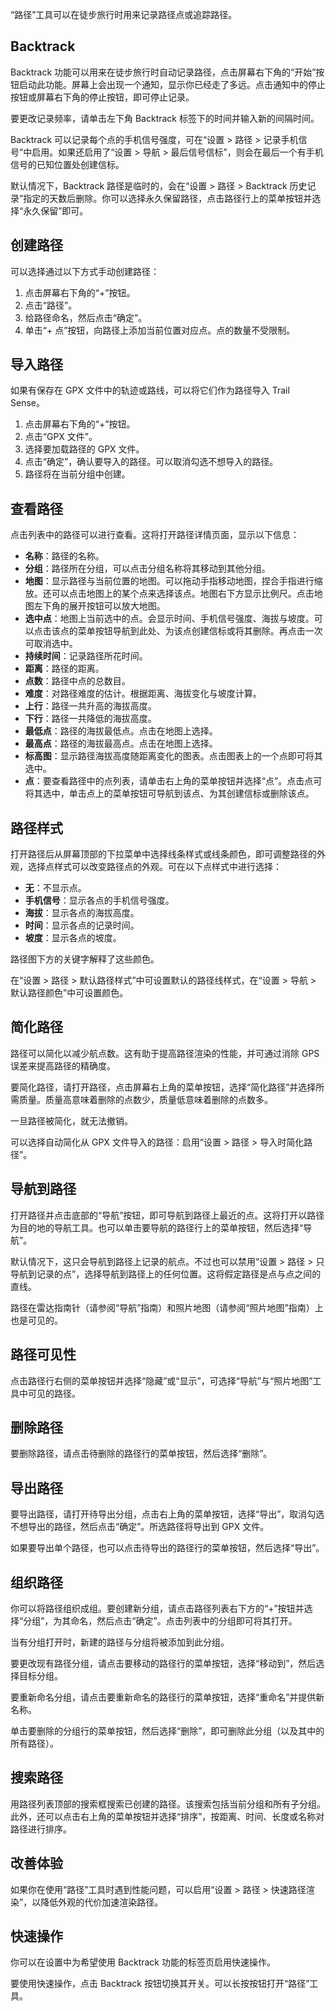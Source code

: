 “路径”工具可以在徒步旅行时用来记录路径点或追踪路径。

## Backtrack
Backtrack 功能可以用来在徒步旅行时自动记录路径，点击屏幕右下角的“开始”按钮启动此功能。屏幕上会出现一个通知，显示你已经走了多远。点击通知中的停止按钮或屏幕右下角的停止按钮，即可停止记录。

要更改记录频率，请单击左下角 Backtrack 标签下的时间并输入新的间隔时间。

Backtrack 可以记录每个点的手机信号强度，可在“设置 > 路径 > 记录手机信号”中启用。如果还启用了“设置 > 导航 > 最后信号信标”，则会在最后一个有手机信号的已知位置处创建信标。

默认情况下，Backtrack 路径是临时的，会在“设置 > 路径 > Backtrack 历史记录”指定的天数后删除。你可以选择永久保留路径，点击路径行上的菜单按钮并选择“永久保留”即可。

## 创建路径
可以选择通过以下方式手动创建路径：

1. 点击屏幕右下角的“+”按钮。
2. 点击“路径”。
3. 给路径命名，然后点击“确定”。
4. 单击“+ 点”按钮，向路径上添加当前位置对应点。点的数量不受限制。

## 导入路径
如果有保存在 GPX 文件中的轨迹或路线，可以将它们作为路径导入 Trail Sense。

1. 点击屏幕右下角的“+”按钮。
2. 点击“GPX 文件”。
3. 选择要加载路径的 GPX 文件。
4. 点击“确定”，确认要导入的路径。可以取消勾选不想导入的路径。
5. 路径将在当前分组中创建。

## 查看路径
点击列表中的路径可以进行查看。这将打开路径详情页面，显示以下信息：

- **名称**：路径的名称。
- **分组**：路径所在分组，可以点击分组名称将其移动到其他分组。
- **地图**：显示路径与当前位置的地图。可以拖动手指移动地图，捏合手指进行缩放。还可以点击地图上的某个点来选择该点。地图右下方显示比例尺。点击地图左下角的展开按钮可以放大地图。
- **选中点**：地图上当前选中的点。会显示时间、手机信号强度、海拔与坡度。可以点击该点的菜单按钮导航到此处、为该点创建信标或将其删除。再点击一次可取消选中。
- **持续时间**：记录路径所花时间。
- **距离**：路径的距离。
- **点数**：路径中点的总数目。
- **难度**：对路径难度的估计。根据距离、海拔变化与坡度计算。
- **上行**：路径一共升高的海拔高度。
- **下行**：路径一共降低的海拔高度。
- **最低点**：路径的海拔最低点。点击在地图上选择。
- **最高点**：路径的海拔最高点。点击在地图上选择。
- **标高图**：显示路径海拔高度随距离变化的图表。点击图表上的一个点即可将其选中。
- **点**：要查看路径中的点列表，请单击右上角的菜单按钮并选择“点”。点击点可将其选中，单击点上的菜单按钮可导航到该点、为其创建信标或删除该点。

## 路径样式
打开路径后从屏幕顶部的下拉菜单中选择线条样式或线条颜色，即可调整路径的外观，选择点样式可以改变路径点的外观。可在以下点样式中进行选择：

- **无**：不显示点。
- **手机信号**：显示各点的手机信号强度。
- **海拔**：显示各点的海拔高度。
- **时间**：显示各点的记录时间。
- **坡度**：显示各点的坡度。

路径图下方的关键字解释了这些颜色。

在“设置 > 路径 > 默认路径样式”中可设置默认的路径线样式，在“设置 > 导航 > 默认路径颜色”中可设置颜色。

## 简化路径
路径可以简化以减少航点数。这有助于提高路径渲染的性能，并可通过消除 GPS 误差来提高路径的精确度。

要简化路径，请打开路径，点击屏幕右上角的菜单按钮，选择“简化路径”并选择所需质量。质量高意味着删除的点数少，质量低意味着删除的点数多。

一旦路径被简化，就无法撤销。

可以选择自动简化从 GPX 文件导入的路径：启用“设置 > 路径 > 导入时简化路径”。

## 导航到路径
打开路径并点击底部的“导航”按钮，即可导航到路径上最近的点。这将打开以路径为目的地的导航工具。也可以单击要导航的路径行上的菜单按钮，然后选择“导航”。

默认情况下，这只会导航到路径上记录的航点。不过也可以禁用“设置 > 路径 > 只导航到记录的点”，选择导航到路径上的任何位置。这将假定路径是点与点之间的直线。

路径在雷达指南针（请参阅“导航”指南）和照片地图（请参阅“照片地图”指南）上也是可见的。

## 路径可见性
点击路径行右侧的菜单按钮并选择“隐藏”或“显示”，可选择“导航”与“照片地图”工具中可见的路径。

## 删除路径
要删除路径，请点击待删除的路径行的菜单按钮，然后选择“删除”。

## 导出路径
要导出路径，请打开待导出分组，点击右上角的菜单按钮，选择“导出”，取消勾选不想导出的路径，然后点击“确定”。所选路径将导出到 GPX 文件。

如果要导出单个路径，也可以点击待导出的路径行的菜单按钮，然后选择“导出”。

## 组织路径
你可以将路径组织成组。要创建新分组，请点击路径列表右下方的“+”按钮并选择“分组”，为其命名，然后点击“确定”。点击列表中的分组即可将其打开。

当有分组打开时，新建的路径与分组将被添加到此分组。

要更改现有路径分组，请点击要移动的路径行的菜单按钮，选择“移动到”，然后选择目标分组。

要重新命名分组，请点击要重新命名的路径行的菜单按钮，选择“重命名”并提供新名称。

单击要删除的分组行的菜单按钮，然后选择“删除”，即可删除此分组（以及其中的所有路径）。

## 搜索路径
用路径列表顶部的搜索框搜索已创建的路径。该搜索包括当前分组和所有子分组。此外，还可以点击右上角的菜单按钮并选择“排序”，按距离、时间、长度或名称对路径进行排序。

## 改善体验
如果你在使用“路径”工具时遇到性能问题，可以启用“设置 > 路径 > 快速路径渲染”，以降低外观的代价加速渲染路径。

## 快速操作
你可以在设置中为希望使用 Backtrack 功能的标签页启用快速操作。

要使用快速操作，点击 Backtrack 按钮切换其开关。可以长按按钮打开“路径”工具。
